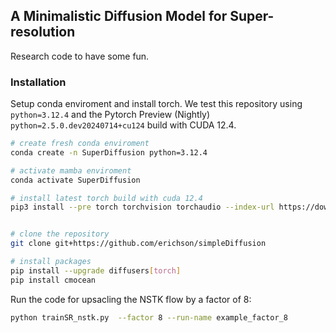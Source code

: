 ## A Minimalistic Diffusion Model for Super-resolutionResearch code to have some fun.### InstallationSetup conda enviroment and install torch. We test this repository using `python=3.12.4` and the Pytorch Preview (Nightly) `python=2.5.0.dev20240714+cu124` build with CUDA 12.4.```bash# create fresh conda enviromentconda create -n SuperDiffusion python=3.12.4# activate mamba enviromentconda activate SuperDiffusion# install latest torch build with cuda 12.4pip3 install --pre torch torchvision torchaudio --index-url https://download.pytorch.org/whl/nightly/cu124# clone the repositorygit clone git+https://github.com/erichson/simpleDiffusion# install packagespip install --upgrade diffusers[torch]pip install cmocean```Run the code for upsacling the NSTK flow by a factor of 8:```bashpython trainSR_nstk.py  --factor 8 --run-name example_factor_8```